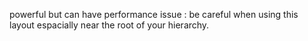 powerful but can have performance issue : be careful when using this layout espacially near the root of your hierarchy.